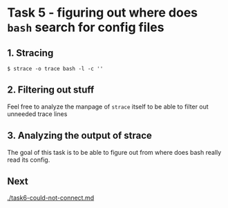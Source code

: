 # Task 5 - figuring out where does `bash` search for config files

## 1. Stracing

```
$ strace -o trace bash -l -c ''
```

## 2. Filtering out stuff

Feel free to analyze the manpage of `strace` itself to be able to filter out unneeded trace lines

## 3. Analyzing the output of strace

The goal of this task is to be able to figure out from where does bash really read its config.

## Next

[./task6-could-not-connect.md](./task6-could-not-connect.md)
